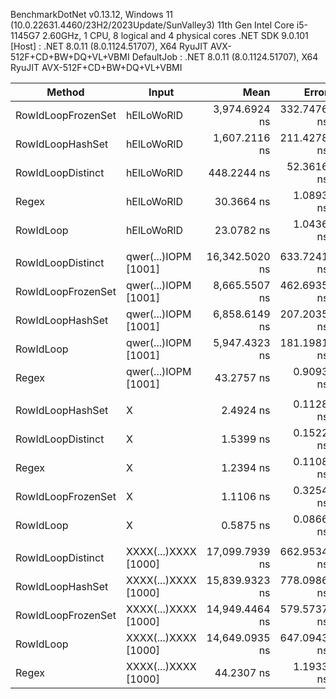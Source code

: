 ﻿
BenchmarkDotNet v0.13.12, Windows 11 (10.0.22631.4460/23H2/2023Update/SunValley3)
11th Gen Intel Core i5-1145G7 2.60GHz, 1 CPU, 8 logical and 4 physical cores
.NET SDK 9.0.101
  [Host]     : .NET 8.0.11 (8.0.1124.51707), X64 RyuJIT AVX-512F+CD+BW+DQ+VL+VBMI
  DefaultJob : .NET 8.0.11 (8.0.1124.51707), X64 RyuJIT AVX-512F+CD+BW+DQ+VL+VBMI


 Method             | Input                | Mean           | Error       | StdDev        | Median         | Gen0   | Allocated |
------------------- |--------------------- |---------------:|------------:|--------------:|---------------:|-------:|----------:|
 RowIdLoopFrozenSet | hElLoWoRlD           |  3,974.6924 ns | 332.7476 ns |   975.8910 ns |  3,785.0023 ns | 1.6212 |    6792 B |
 RowIdLoopHashSet   | hElLoWoRlD           |  1,607.2116 ns | 211.4278 ns |   623.3996 ns |  1,280.3082 ns | 0.8202 |    3432 B |
 RowIdLoopDistinct  | hElLoWoRlD           |    448.2244 ns |  52.3616 ns |   154.3895 ns |    393.7383 ns | 0.1144 |     480 B |
 Regex              | hElLoWoRlD           |     30.3664 ns |   1.0893 ns |     3.0723 ns |     29.2391 ns |      - |         - |
 RowIdLoop          | hElLoWoRlD           |     23.0782 ns |   1.0436 ns |     2.9942 ns |     22.2693 ns | 0.0115 |      48 B |
                    |                      |                |             |               |                |        |           |
 RowIdLoopDistinct  | qwer(...)IOPM [1001] | 16,342.5020 ns | 633.7241 ns | 1,787.4301 ns | 15,488.1195 ns | 0.1831 |     808 B |
 RowIdLoopFrozenSet | qwer(...)IOPM [1001] |  8,665.5507 ns | 462.6935 ns | 1,364.2621 ns |  8,279.2194 ns | 1.6174 |    6792 B |
 RowIdLoopHashSet   | qwer(...)IOPM [1001] |  6,858.6149 ns | 207.2035 ns |   594.5057 ns |  6,636.4754 ns | 0.8163 |    3432 B |
 RowIdLoop          | qwer(...)IOPM [1001] |  5,947.4323 ns | 181.1981 ns |   499.0723 ns |  5,860.4095 ns | 0.0076 |      48 B |
 Regex              | qwer(...)IOPM [1001] |     43.2757 ns |   0.9093 ns |     2.5197 ns |     43.2794 ns |      - |         - |
                    |                      |                |             |               |                |        |           |
 RowIdLoopHashSet   | X                    |      2.4924 ns |   0.1128 ns |     0.1756 ns |      2.4967 ns |      - |         - |
 RowIdLoopDistinct  | X                    |      1.5399 ns |   0.1522 ns |     0.4415 ns |      1.3928 ns |      - |         - |
 Regex              | X                    |      1.2394 ns |   0.1108 ns |     0.3180 ns |      1.1703 ns |      - |         - |
 RowIdLoopFrozenSet | X                    |      1.1106 ns |   0.3254 ns |     0.9596 ns |      1.1659 ns |      - |         - |
 RowIdLoop          | X                    |      0.5875 ns |   0.0866 ns |     0.2456 ns |      0.5320 ns |      - |         - |
                    |                      |                |             |               |                |        |           |
 RowIdLoopDistinct  | XXXX(...)XXXX [1000] | 17,099.7939 ns | 662.9534 ns | 1,869.8718 ns | 16,525.4517 ns | 0.0610 |     312 B |
 RowIdLoopHashSet   | XXXX(...)XXXX [1000] | 15,839.9323 ns | 778.0986 ns | 2,194.6410 ns | 15,268.4525 ns | 0.7935 |    3432 B |
 RowIdLoopFrozenSet | XXXX(...)XXXX [1000] | 14,949.4464 ns | 579.5737 ns | 1,653.5564 ns | 14,470.9511 ns | 1.6174 |    6792 B |
 RowIdLoop          | XXXX(...)XXXX [1000] | 14,649.0935 ns | 647.0943 ns | 1,803.8402 ns | 14,076.4191 ns |      - |      48 B |
 Regex              | XXXX(...)XXXX [1000] |     44.2307 ns |   1.1933 ns |     3.3264 ns |     43.7030 ns |      - |         - |

